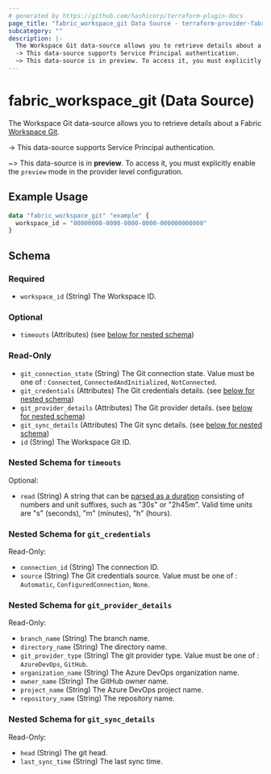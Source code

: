 ```yaml
---
# generated by https://github.com/hashicorp/terraform-plugin-docs
page_title: "fabric_workspace_git Data Source - terraform-provider-fabric"
subcategory: ""
description: |-
  The Workspace Git data-source allows you to retrieve details about a Fabric Workspace Git https://learn.microsoft.com/fabric/cicd/git-integration/intro-to-git-integration.
  -> This data-source supports Service Principal authentication.
  ~> This data-source is in preview. To access it, you must explicitly enable the preview mode in the provider level configuration.
---
```


# fabric_workspace_git (Data Source)

The Workspace Git data-source allows you to retrieve details about a Fabric [Workspace Git](https://learn.microsoft.com/fabric/cicd/git-integration/intro-to-git-integration).

-> This data-source supports Service Principal authentication.

~> This data-source is in **preview**. To access it, you must explicitly enable the `preview` mode in the provider level configuration.

## Example Usage

```terraform
data "fabric_workspace_git" "example" {
  workspace_id = "00000000-0000-0000-0000-000000000000"
}
```

<!-- schema generated by tfplugindocs -->
## Schema

### Required

- `workspace_id` (String) The Workspace ID.

### Optional

- `timeouts` (Attributes) (see [below for nested schema](#nestedatt--timeouts))

### Read-Only

- `git_connection_state` (String) The Git connection state. Value must be one of : `Connected`, `ConnectedAndInitialized`, `NotConnected`.
- `git_credentials` (Attributes) The Git credentials details. (see [below for nested schema](#nestedatt--git_credentials))
- `git_provider_details` (Attributes) The Git provider details. (see [below for nested schema](#nestedatt--git_provider_details))
- `git_sync_details` (Attributes) The Git sync details. (see [below for nested schema](#nestedatt--git_sync_details))
- `id` (String) The Workspace Git ID.

<a id="nestedatt--timeouts"></a>

### Nested Schema for `timeouts`

Optional:

- `read` (String) A string that can be [parsed as a duration](https://pkg.go.dev/time#ParseDuration) consisting of numbers and unit suffixes, such as "30s" or "2h45m". Valid time units are "s" (seconds), "m" (minutes), "h" (hours).

<a id="nestedatt--git_credentials"></a>

### Nested Schema for `git_credentials`

Read-Only:

- `connection_id` (String) The connection ID.
- `source` (String) The Git credentials source. Value must be one of : `Automatic`, `ConfiguredConnection`, `None`.

<a id="nestedatt--git_provider_details"></a>

### Nested Schema for `git_provider_details`

Read-Only:

- `branch_name` (String) The branch name.
- `directory_name` (String) The directory name.
- `git_provider_type` (String) The git provider type. Value must be one of : `AzureDevOps`, `GitHub`.
- `organization_name` (String) The Azure DevOps organization name.
- `owner_name` (String) The GitHub owner name.
- `project_name` (String) The Azure DevOps project name.
- `repository_name` (String) The repository name.

<a id="nestedatt--git_sync_details"></a>

### Nested Schema for `git_sync_details`

Read-Only:

- `head` (String) The git head.
- `last_sync_time` (String) The last sync time.
